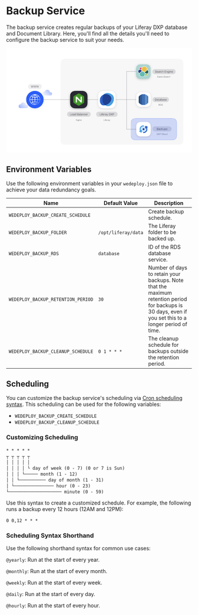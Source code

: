 # Backup Service [](id=backup-service)

The backup service creates regular backups of your Liferay DXP database and
Document Library. Here, you'll find all the details you'll need to configure the 
backup service to suit your needs. 

![Figure 1: The backup service is one of several services available in DXP Cloud.](../../images/services-backups.png)

## Environment Variables [](id=environment-variables)

Use the following environment variables in your `wedeploy.json` file to achieve 
your data redundancy goals.
<!-- Explain wedeploy.json... e.g., where do you put it? -->

Name | Default Value | Description |
---- | ------------- | ----------- |
`WEDEPLOY_BACKUP_CREATE_SCHEDULE` |  | Create backup schedule. |
`WEDEPLOY_BACKUP_FOLDER` | `/opt/liferay/data` | The Liferay folder to be backed up. |
`WEDEPLOY_BACKUP_RDS` | `database` | ID of the RDS database service. |
`WEDEPLOY_BACKUP_RETENTION_PERIOD` | `30` | Number of days to retain your backups. Note that the maximum retention period for backups is 30 days, even if you set this to a longer period of time. |
`WEDEPLOY_BACKUP_CLEANUP_SCHEDULE` | `0 1 * * *` | The cleanup schedule for backups outside the retention period. |

## Scheduling [](id=scheduling)

You can customize the backup service's scheduling via 
[Cron scheduling syntax](https://crontab.guru/). 
This scheduling can be used for the following variables: 

-   `WEDEPLOY_BACKUP_CREATE_SCHEDULE`
-   `WEDEPLOY_BACKUP_CLEANUP_SCHEDULE`

### Customizing Scheduling [](id=customizing-scheduling)

    * * * * *
    ┬ ┬ ┬ ┬ ┬
    │ │ │ │ │ 
    │ │ │ │ └ day of week (0 - 7) (0 or 7 is Sun)
    │ │ │ └───── month (1 - 12)
    │ │ └────────── day of month (1 - 31)
    │ └─────────────── hour (0 - 23)
    └──────────────────── minute (0 - 59)

Use this syntax to create a customized schedule. For example, the following runs 
a backup every 12 hours (12AM and 12PM): 

    0 0,12 * * *

### Scheduling Syntax Shorthand [](id=scheduling-syntax-shorthand)

Use the following shorthand syntax for common use cases: 

`@yearly`: Run at the start of every year.

`@monthly`: Run at the start of every month.

`@weekly`: Run at the start of every week.

`@daily`: Run at the start of every day.

`@hourly`: Run at the start of every hour.
